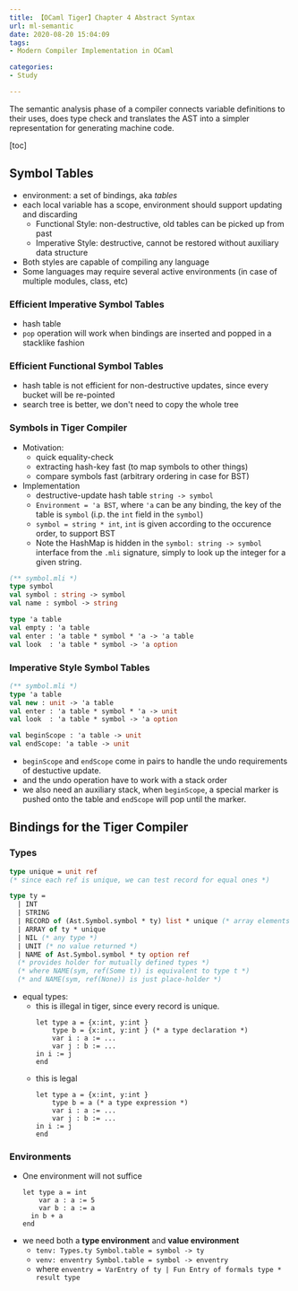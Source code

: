 ```yaml
---
title: 【OCaml Tiger】Chapter 4 Abstract Syntax
url: ml-semantic
date: 2020-08-20 15:04:09
tags: 
- Modern Compiler Implementation in OCaml

categories: 
- Study

---
```


The semantic analysis phase of a compiler connects variable definitions to their uses, does type check and translates the AST into a simpler representation for generating machine code.

[toc]

<!--more-->

## Symbol Tables

- environment: a set of bindings, aka *tables*
- each local variable has a scope, environment should support updating and discarding
  - Functional Style: non-destructive, old tables can be picked up from past
  - Imperative Style: destructive, cannot be restored without auxiliary data structure
- Both styles are capable of compiling any language
- Some languages may require several active environments (in case of multiple modules, class, etc)

### Efficient Imperative Symbol Tables
- hash table
- `pop` operation will work when bindings are inserted and popped in a stacklike fashion

### Efficient Functional Symbol Tables
- hash table is not efficient for non-destructive updates, since every bucket will be re-pointed
- search tree is better, we don't need to copy the whole tree

### Symbols in Tiger Compiler
- Motivation:
  - quick equality-check
  - extracting hash-key fast (to map symbols to other things)
  - compare symbols fast (arbitrary ordering in case for BST)
- Implementation
  - destructive-update hash table `string -> symbol`
  - `Environment = 'a BST`, where `'a` can be any binding, the key of the table is `symbol` (i.p. the `int` field in the `symbol`)
  - `symbol = string * int`, `int` is given according to the occurence order, to support BST
  - Note the HashMap is hidden in the `symbol: string -> symbol` interface from the `.mli` signature, simply to look up the integer for a given string.

```OCaml
(** symbol.mli *)
type symbol
val symbol : string -> symbol
val name : symbol -> string

type 'a table
val empty : 'a table
val enter : 'a table * symbol * 'a -> 'a table
val look  : 'a table * symbol -> 'a option 
```


### Imperative Style Symbol Tables

```OCaml
(** symbol.mli *)
type 'a table
val new : unit -> 'a table
val enter : 'a table * symbol * 'a -> unit
val look  : 'a table * symbol -> 'a option

val beginScope : 'a table -> unit
val endScope: 'a table -> unit
```

- `beginScope` and `endScope` come in pairs to handle the undo requirements of destuctive update.
- and the undo operation have to work with a stack order
- we also need an auxiliary stack, when `beginScope`, a special marker is pushed onto the table and `endScope` will pop until the marker.


## Bindings for the Tiger Compiler

### Types

```OCaml
type unique = unit ref
(* since each ref is unique, we can test record for equal ones *)

type ty = 
  | INT
  | STRING
  | RECORD of (Ast.Symbol.symbol * ty) list * unique (* array elements and unique marker*)
  | ARRAY of ty * unique
  | NIL (* any type *)
  | UNIT (* no value returned *)
  | NAME of Ast.Symbol.symbol * ty option ref
  (* provides holder for mutually defined types *)
  (* where NAME(sym, ref(Some t)) is equivalent to type t *)
  (* and NAME(sym, ref(None)) is just place-holder *)
```

- equal types:
  - this is illegal in tiger, since every record is unique.
    ```Tiger
    let type a = {x:int, y:int }
        type b = {x:int, y:int } (* a type declaration *)
        var i : a := ...
        var j : b := ...
    in i := j
    end
    ```
  - this is legal
    ```Tiger
    let type a = {x:int, y:int }
        type b = a (* a type expression *)
        var i : a := ...
        var j : b := ...
    in i := j
    end
    ```

### Environments

- One environment will not suffice
  ```Tiger
  let type a = int
      var a : a := 5
      var b : a := a
    in b + a
  end
  ```
- we need both a **type environment** and **value environment**
  - `tenv: Types.ty Symbol.table = symbol -> ty`
  - `venv: enventry Symbol.table = symbol -> enventry`
  - where `enventry = VarEntry of ty | Fun Entry of formals type * result type`



